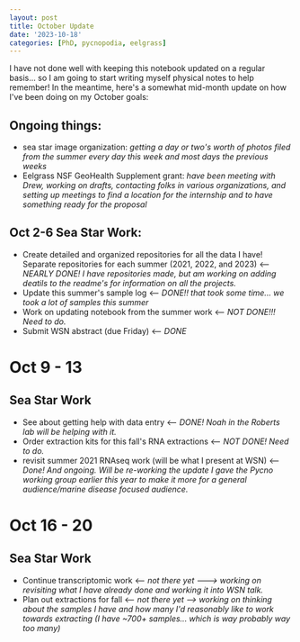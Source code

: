 ```yaml
---
layout: post
title: October Update
date: '2023-10-18'
categories: [PhD, pycnopodia, eelgrass]
---
```

I have not done well with keeping this notebook updated on a regular basis... so I am going to start writing myself physical notes to help remember!
In the meantime, here's a somewhat mid-month update on how I've been doing on my October goals:

## Ongoing things:
- sea star image organization: _getting a day or two's worth of photos filed from the summer every day this week and most days the previous weeks_
- Eelgrass NSF GeoHealth Supplement grant: _have been meeting with Drew, working on drafts, contacting folks in various organizations, and setting up meetings to find a location for the internship and to have something ready for the proposal_

## Oct 2-6 Sea Star Work:
- Create detailed and organized repositories for all the data I have! Separate repositories for each summer (2021, 2022, and 2023) <-- _NEARLY DONE! I have repositories made, but am working on adding deatils to the readme's for information on all the projects._
- Update this summer's sample log <-- _DONE!! that took some time... we took a lot of samples this summer_
- Work on updating notebook from the summer work <-- _NOT DONE!!! Need to do._
- Submit WSN abstract (due Friday) <-- _DONE_

# Oct 9 - 13
## Sea Star Work
- See about getting help with data entry <-- _DONE! Noah in the Roberts lab will be helping with it._
- Order extraction kits for this fall's RNA extractions <-- _NOT DONE! Need to do._
- revisit summer 2021 RNAseq work (will be what I present at WSN) <-- _Done! And ongoing. Will be re-working the update I gave the Pycno working group earlier this year to make it more for a general audience/marine disease focused audience._

# Oct 16 - 20
## Sea Star Work
- Continue transcriptomic work <-- _not there yet ---> working on revisiting what I have already done and working it into WSN talk._
- Plan out extractions for fall <-- _not there yet --> working on thinking about the samples I have and how many I'd reasonably like to work towards extracting (I have ~700+ samples... which is way probably way too many)_
